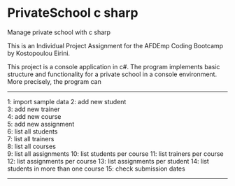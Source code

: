 # PrivateSchool c sharp
Manage private school with c sharp

This is an Individual Project Assignment for the AFDEmp Coding Bootcamp by Kostopoulou Eirini.

This project is a console application in c#. The program implements basic structure and functionality for a private school in a console environment. More precisely, the program can

********************************************************************
1: import sample data 
2: add new student    
3: add new trainer    
4: add new course   
5: add new assignment  
6: list all students  
7: list all trainers  
8: list all courses   
9: list all assignments
10: list students per course
11: list trainers per course 
12: list assignments per course 
13: list assignments per student 
14: list students in more than one course
15: check submission dates 
********************************************************************
